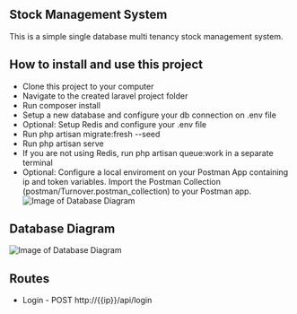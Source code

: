 

## Stock Management System

This is a simple single database multi tenancy stock management system.

## How to install and use this project

 - Clone this project to your computer
 - Navigate to the created laravel project folder
 - Run composer install
 - Setup a new database and configure your db connection on .env file
 - Optional: Setup Redis and configure your .env file
 - Run php artisan migrate:fresh --seed
 - Run php artisan serve
 - If you are not using Redis, run php artisan queue:work in a separate terminal
 - Optional: Configure a local enviroment on your Postman App containing ip and token variables. Import the Postman Collection (postman/Turnover.postman_collection) to your Postman app.
 ![Image of Database Diagram](https://i.ibb.co/qBBF9G1/postman-local-enviroment.jpg)

## Database Diagram

![Image of Database Diagram](https://i.ibb.co/25cym9V/db-diagram-stock-management.jpg)

## Routes

- Login - POST http://{{ip}}/api/login
